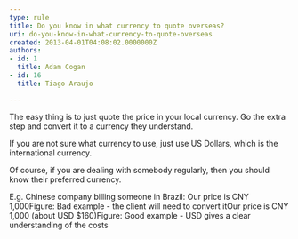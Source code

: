 ```yaml
---
type: rule
title: Do you know in what currency to quote overseas?
uri: do-you-know-in-what-currency-to-quote-overseas
created: 2013-04-01T04:08:02.0000000Z
authors:
- id: 1
  title: Adam Cogan
- id: 16
  title: Tiago Araujo

---
```


The easy thing is to just quote the price in your local currency. Go the extra step and convert it to a currency they understand.

If you are not sure what currency to use, just use US Dollars, which is the international currency.


 
Of course, if you are dealing with somebody regularly, then you should know their preferred currency.

E.g. Chinese company billing someone in Brazil:
Our price is CNY 1,000Figure: Bad example - the client will need to convert itOur price is CNY 1,000 (about USD $160)Figure: Good example - USD gives a clear understanding of the costs
